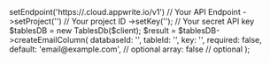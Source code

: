 <?php

use Appwrite\Client;
use Appwrite\Services\TablesDb;

$client = (new Client())
    ->setEndpoint('https://<REGION>.cloud.appwrite.io/v1') // Your API Endpoint
    ->setProject('<YOUR_PROJECT_ID>') // Your project ID
    ->setKey('<YOUR_API_KEY>'); // Your secret API key

$tablesDB = new TablesDb($client);

$result = $tablesDB->createEmailColumn(
    databaseId: '<DATABASE_ID>',
    tableId: '<TABLE_ID>',
    key: '',
    required: false,
    default: 'email@example.com', // optional
    array: false // optional
);
